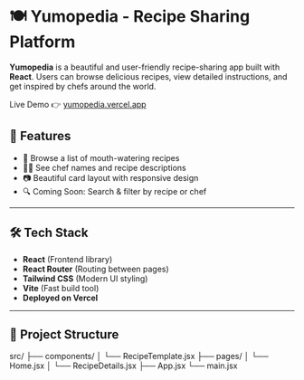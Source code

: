 # 🍽️ Yumopedia - Recipe Sharing Platform

**Yumopedia** is a beautiful and user-friendly recipe-sharing app built with **React**. Users can browse delicious recipes, view detailed instructions, and get inspired by chefs around the world.

Live Demo 👉 [yumopedia.vercel.app](https://yumopedia-recipe-lk4kt7k4r-manisha0420s-projects.vercel.app/)

## 🚀 Features

- 🍲 Browse a list of mouth-watering recipes
- 👨‍🍳 See chef names and recipe descriptions
- 📷 Beautiful card layout with responsive design
- 🔍 Coming Soon: Search & filter by recipe or chef

---

## 🛠️ Tech Stack

- **React** (Frontend library)
- **React Router** (Routing between pages)
- **Tailwind CSS** (Modern UI styling)
- **Vite** (Fast build tool)
- **Deployed on Vercel**

---

## 📁 Project Structure
src/
├── components/
│ └── RecipeTemplate.jsx
├── pages/
│ └── Home.jsx
│ └── RecipeDetails.jsx
├── App.jsx
└── main.jsx


